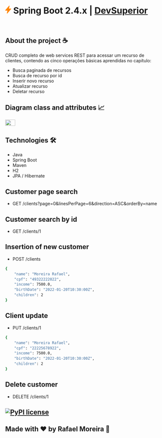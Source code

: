 # ![DevSuperior logo](https://raw.githubusercontent.com/devsuperior/bds-assets/main/ds/devsuperior-logo-small.png) Spring Boot 2.4.x | [DevSuperior](https://devsuperior.com.br "DevSuperior")
<br>

## About the project ☕

CRUD completo de web services REST para acessar um recurso de clientes, contendo as cinco operações básicas
aprendidas no capítulo:

- Busca paginada de recursos
- Busca de recurso por id
- Inserir novo recurso
- Atualizar recurso
- Deletar recurso

## Diagram class and attributes 📈

<p align="left">
 <img width="25%" height="35%" src="https://imgur.com/DAQhOoF.png">
</p>

## Technologies 🛠️

- Java
- Spring Boot
- Maven
- H2
- JPA / Hibernate

## Customer page search

- GET /clients?page=0&linesPerPage=6&direction=ASC&orderBy=name

## Customer search by id

- GET /clients/1

## Insertion of new customer

- POST /clients

```bash
{ 
    "name": "Moreira Rafael",
    "cpf": "49322222022",
    "income": 7500.0,
    "birthDate": "2022-01-20T10:30:00Z",
    "children": 2 
}
```
## Client update

- PUT /clients/1

```bash
{ 
    "name": "Moreira Rafael",
    "cpf": "22225678922",
    "income": 7500.0,
    "birthDate": "2022-01-20T10:30:00Z",
    "children": 2 
}
```
## Delete customer

- DELETE /clients/1

## [![PyPI license](https://img.shields.io/pypi/l/ansicolortags.svg)](https://github.com/RafaeltiMoreira/spring-boot-2.4.x/blob/main/LICENSE)

## Made with ❤︎ by Rafael Moreira 🚀
